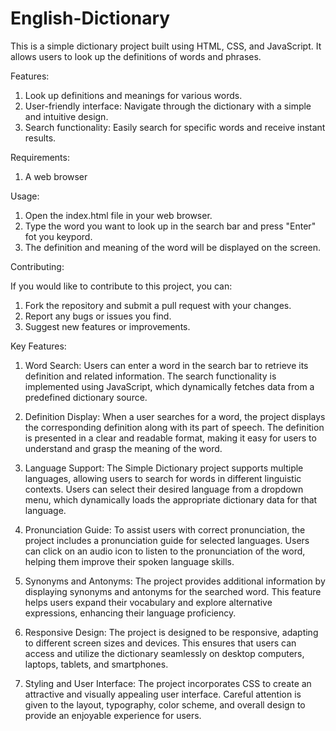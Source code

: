 # English-Dictionary
This is a simple dictionary project built using HTML, CSS, and JavaScript. It allows users to look up the definitions of words and phrases.

Features:

1. Look up definitions and meanings for various words.
2. User-friendly interface: Navigate through the dictionary with a simple and intuitive design.
3. Search functionality: Easily search for specific words and receive instant results.

Requirements:

1. A web browser

Usage:

1. Open the index.html file in your web browser.
2. Type the word you want to look up in the search bar and press "Enter" fot you keypord.
3. The definition and meaning of the word will be displayed on the screen.


Contributing:

If you would like to contribute to this project, you can:

1. Fork the repository and submit a pull request with your changes.
2. Report any bugs or issues you find.
3. Suggest new features or improvements.

Key Features:

1. Word Search: Users can enter a word in the search bar to retrieve its definition and related information. The search functionality is implemented using JavaScript, which dynamically fetches data from a predefined dictionary source.

2. Definition Display: When a user searches for a word, the project displays the corresponding definition along with its part of speech. The definition is presented in a clear and readable format, making it easy for users to understand and grasp the meaning of the word.

3. Language Support: The Simple Dictionary project supports multiple languages, allowing users to search for words in different linguistic contexts. Users can select their desired language from a dropdown menu, which dynamically loads the appropriate dictionary data for that language.

4. Pronunciation Guide: To assist users with correct pronunciation, the project includes a pronunciation guide for selected languages. Users can click on an audio icon to listen to the pronunciation of the word, helping them improve their spoken language skills.

5. Synonyms and Antonyms: The project provides additional information by displaying synonyms and antonyms for the searched word. This feature helps users expand their vocabulary and explore alternative expressions, enhancing their language proficiency.

6. Responsive Design: The project is designed to be responsive, adapting to different screen sizes and devices. This ensures that users can access and utilize the dictionary seamlessly on desktop computers, laptops, tablets, and smartphones.

7. Styling and User Interface: The project incorporates CSS to create an attractive and visually appealing user interface. Careful attention is given to the layout, typography, color scheme, and overall design to provide an enjoyable experience for users.
